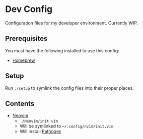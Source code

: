 # Dev Config

Configuration files for my developer environment. Currently WIP.

## Prerequisites

You must have the following installed to use this config:

- [Homebrew](https://brew.sh/)

## Setup

Run `./setup` to symlink the config files into their proper places.

## Contents

- [Neovim](https://neovim.io/)
  - `./Neovim/init.vim`
  - Will be symlinked to `~/.config/nvim/init.vim`
  - Will install [Pathogen](https://github.com/tpope/vim-pathogen)
